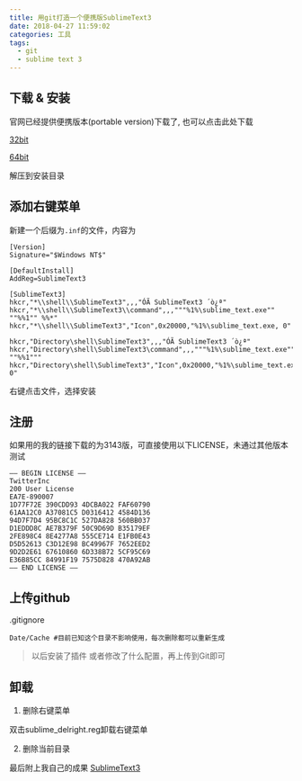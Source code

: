 ```yaml
---
title: 用git打造一个便携版SublimeText3
date: 2018-04-27 11:59:02
categories: 工具
tags:
  - git
  - sublime text 3
---
```


## 下载 & 安装
  官网已经提供便携版本(portable version)下载了, 也可以点击此处下载
  
  [32bit](https://download.sublimetext.com/Sublime%20Text%20Build%203143.zip)

  [64bit](https://download.sublimetext.com/Sublime%20Text%20Build%203143%20x64.zip)

  解压到安装目录
  
## 添加右键菜单

  新建一个后缀为`.inf`的文件，内容为
<!-- more -->
  ```
  [Version]
  Signature="$Windows NT$"

  [DefaultInstall]
  AddReg=SublimeText3

  [SublimeText3]
  hkcr,"*\\shell\\SublimeText3",,,"ÓÃ SublimeText3 ´ò¿ª"
  hkcr,"*\\shell\\SublimeText3\\command",,,"""%1%\sublime_text.exe"" ""%%1"" %%*"
  hkcr,"*\\shell\\SublimeText3","Icon",0x20000,"%1%\sublime_text.exe, 0"

  hkcr,"Directory\shell\SublimeText3",,,"ÓÃ SublimeText3 ´ò¿ª"
  hkcr,"Directory\shell\SublimeText3\command",,,"""%1%\sublime_text.exe"" ""%%1"""
  hkcr,"Directory\shell\SublimeText3","Icon",0x20000,"%1%\sublime_text.exe, 0"
  ```

  右键点击文件，选择安装
## 注册
  如果用的我的链接下载的为3143版，可直接使用以下LICENSE，未通过其他版本测试
  ```
  —– BEGIN LICENSE —–  
  TwitterInc  
  200 User License  
  EA7E-890007  
  1D77F72E 390CDD93 4DCBA022 FAF60790  
  61AA12C0 A37081C5 D0316412 4584D136  
  94D7F7D4 95BC8C1C 527DA828 560BB037  
  D1EDDD8C AE7B379F 50C9D69D B35179EF  
  2FE898C4 8E4277A8 555CE714 E1FB0E43  
  D5D52613 C3D12E98 BC49967F 7652EED2  
  9D2D2E61 67610860 6D338B72 5CF95C69  
  E36B85CC 84991F19 7575D828 470A92AB  
  —— END LICENSE ——  
  ```
## 上传github
  .gitignore
  ```
  Date/Cache #目前已知这个目录不影响使用，每次删除都可以重新生成
  ```
>以后安装了插件 或者修改了什么配置，再上传到Git即可

## 卸载
1. 删除右键菜单

  双击sublime_delright.reg卸载右键菜单

2. 删除当前目录

最后附上我自己的成果 [SublimeText3](https://github.com/liuxingjun/Sublime-Text-3)
